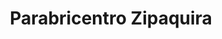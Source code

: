 ---
title: "Parabricentro Zipaquira"
url: /zipaquira/parabricentro-zipaquira/
shop: Autowerkstatt
---